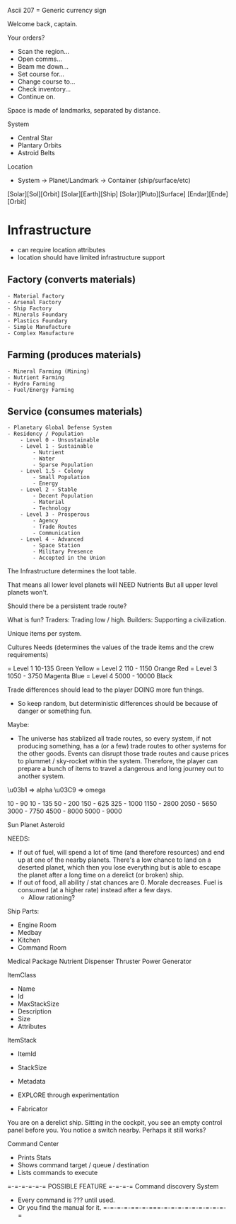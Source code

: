 Ascii 207 = Generic currency sign

Welcome back, captain.

Your orders?
- Scan the region...
- Open comms...
- Beam me down...
- Set course for...
- Change course to...
- Check inventory...
- Continue on.


Space is made of landmarks, separated by distance.

System
- Central Star
- Plantary Orbits
- Astroid Belts


Location
- System -> Planet/Landmark -> Container (ship/surface/etc)

[Solar][Sol][Orbit]
[Solar][Earth][Ship]
[Solar][Pluto][Surface]
[Endar][Ende][Orbit]


# Infrastructure
- can require location attributes
- location should have limited infrastructure support
## Factory (converts materials)
    - Material Factory
    - Arsenal Factory
    - Ship Factory
    - Minerals Foundary
    - Plastics Foundary
    - Simple Manufacture
    - Complex Manufacture
## Farming (produces materials)
    - Mineral Farming (Mining)
    - Nutrient Farming
    - Hydro Farming
    - Fuel/Energy Farming
## Service (consumes materials)
    - Planetary Global Defense System
    - Residency / Population
        - Level 0 - Unsustainable
        - Level 1 - Sustainable
            - Nutrient
            - Water
            - Sparse Population
        - Level 1.5 - Colony
            - Small Population
            - Energy
        - Level 2 - Stable
            - Decent Population
            - Material
            - Technology
        - Level 3 - Prosperous
            - Agency
            - Trade Routes
            - Communication
        - Level 4 - Advanced
            - Space Station
            - Military Presence
            - Accepted in the Union

The Infrastructure determines the loot table.

That means all lower level planets will NEED Nutrients
But all upper level planets won't.

Should there be a persistent trade route?

What is fun?
Traders: Trading low / high.
Builders: Supporting a civilization.

Unique items per system.


Cultures Needs (determines the values of the trade items and the crew requirements)

= Level 1 10-135
Green
Yellow
= Level 2 110 - 1150
Orange
Red
= Level 3 1050 - 3750
Magenta
Blue
= Level 4 5000 - 10000
Black


Trade differences should lead to the player DOING more fun things.
- So keep random, but deterministic differences should be because of danger or something fun.

Maybe:
- The universe has stablized all trade routes, so every system, if not producing something, has
a (or a few) trade routes to other systems for the other goods. Events can disrupt those trade
routes and cause prices to plummet / sky-rocket within the system. Therefore, the player can
prepare a bunch of items to travel a dangerous and long journey out to another system.


\u03b1 => alpha
\u03C9 => omega


10 - 90
10 - 135
50 - 200
150 - 625
325 - 1000
1150 - 2800
2050 - 5650
3000 - 7750
4500 - 8000
5000 - 9000


Sun
Planet
Asteroid


NEEDS:
- If out of fuel, will spend a lot of time (and therefore resources) and end up at one
of the nearby planets. There's a low chance to land on a deserted planet, which then you lose
everything but is able to escape the planet after a long time on a derelict (or broken) ship.
- If out of food, all ability / stat chances are 0. Morale decreases. Fuel is consumed (at a higher rate) instead after a few days.
    - Allow rationing?


Ship Parts:
- Engine Room
- Medbay
- Kitchen
- Command Room

Medical Package
Nutrient Dispenser
Thruster
Power Generator

ItemClass
- Name
- Id
- MaxStackSize
- Description
- Size
- Attributes

ItemStack
- ItemId
- StackSize
- Metadata


- EXPLORE through experimentation
- Fabricator

You are on a derelict ship. Sitting in the cockpit, you see an empty control panel before you. You notice a switch nearby. Perhaps it still works?

Command Center
- Prints Stats
- Shows command target / queue / destination
- Lists commands to execute

=-=-=-=-=-= POSSIBLE FEATURE =-=-=-=
Command discovery System
- Every command is ??? until used.
- Or you find the manual for it.
=-=-=-=-==-=-===-=-=-=-=-=-=-=-=-=-=
